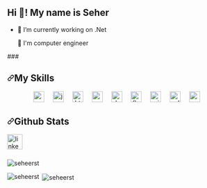 <h2 align="left">Hi 👋! My name is Seher</h2>
<ul dir="auto">
<li>
<p dir="auto">🔭 I’m currently working on .Net</p>
</li>
<p dir="auto">🌱 I'm computer engineer</p>
</li>
</ul>
###
<h2 tabindex="-1" dir="auto"><a id="user-content-my-skill-set" class="anchor" aria-hidden="true" tabindex="-1" href="#my-skill-set"><svg class="octicon octicon-link" viewBox="0 0 16 16" version="1.1" width="16" height="16" aria-hidden="true"><path d="m7.775 3.275 1.25-1.25a3.5 3.5 0 1 1 4.95 4.95l-2.5 2.5a3.5 3.5 0 0 1-4.95 0 .751.751 0 0 1 .018-1.042.751.751 0 0 1 1.042-.018 1.998 1.998 0 0 0 2.83 0l2.5-2.5a2.002 2.002 0 0 0-2.83-2.83l-1.25 1.25a.751.751 0 0 1-1.042-.018.751.751 0 0 1-.018-1.042Zm-4.69 9.64a1.998 1.998 0 0 0 2.83 0l1.25-1.25a.751.751 0 0 1 1.042.018.751.751 0 0 1 .018 1.042l-1.25 1.25a3.5 3.5 0 1 1-4.95-4.95l2.5-2.5a3.5 3.5 0 0 1 4.95 0 .751.751 0 0 1-.018 1.042.751.751 0 0 1-1.042.018 1.998 1.998 0 0 0-2.83 0l-2.5 2.5a1.998 1.998 0 0 0 0 2.83Z"></path></svg></a>My Skills</h2>
<div align="center">
  <img src="https://cdn.jsdelivr.net/gh/devicons/devicon/icons/csharp/csharp-original.svg" height="25" alt="csharp logo"  />
  <img width="12" />
  <img src="https://cdn.jsdelivr.net/gh/devicons/devicon/icons/javascript/javascript-original.svg" height="25" alt="javascript logo"  />
  <img width="12" />
  <img src="https://cdn.jsdelivr.net/gh/devicons/devicon/icons/html5/html5-original.svg" height="25" alt="html5 logo"  />
  <img width="12" />
  <img src="https://cdn.jsdelivr.net/gh/devicons/devicon/icons/css3/css3-original.svg" height="25" alt="css3 logo"  />
  <img width="12" />
  <img src="https://cdn.simpleicons.org/dart/0175C2" height="25" alt="dart logo"  />
  <img width="12" />
  <img src="https://cdn.simpleicons.org/flutter/02569B" height="25" alt="flutter logo"  />
  <img width="12" />
  <img src="https://cdn.simpleicons.org/microsoftsqlserver/CC2927" height="25" alt="microsoftsqlserver logo"  />
  <img width="12" />
  <img src="https://cdn.simpleicons.org/sqlite/003B57" height="25" alt="sqlite logo"  />
  <img width="12" />
  <img src="https://cdn.simpleicons.org/mysql/4479A1" height="25" alt="mysql logo"  />
</div>

###
<h2 tabindex="-1" dir="auto"><a id="user-content-github-stats" class="anchor" aria-hidden="true" tabindex="-1" href="#github-stats"><svg class="octicon octicon-link" viewBox="0 0 16 16" version="1.1" width="16" height="16" aria-hidden="true"><path d="m7.775 3.275 1.25-1.25a3.5 3.5 0 1 1 4.95 4.95l-2.5 2.5a3.5 3.5 0 0 1-4.95 0 .751.751 0 0 1 .018-1.042.751.751 0 0 1 1.042-.018 1.998 1.998 0 0 0 2.83 0l2.5-2.5a2.002 2.002 0 0 0-2.83-2.83l-1.25 1.25a.751.751 0 0 1-1.042-.018.751.751 0 0 1-.018-1.042Zm-4.69 9.64a1.998 1.998 0 0 0 2.83 0l1.25-1.25a.751.751 0 0 1 1.042.018.751.751 0 0 1 .018 1.042l-1.25 1.25a3.5 3.5 0 1 1-4.95-4.95l2.5-2.5a3.5 3.5 0 0 1 4.95 0 .751.751 0 0 1-.018 1.042.751.751 0 0 1-1.042.018 1.998 1.998 0 0 0-2.83 0l-2.5 2.5a1.998 1.998 0 0 0 0 2.83Z"></path></svg></a>Github Stats</h2>
<div align="left">
  <a href="linkedin.com/in/seher-selin-tosun-019a381ab" target="_blank">
    <img src="https://img.shields.io/static/v1?message=LinkedIn&logo=linkedin&label=&color=0077B5&logoColor=white&labelColor=&style=for-the-badge" height="35" alt="linkedin logo"  />
  </a>
</div>

###

<p><img align = "center" style= "margin = auto" src = "https://github-readme-streak-stats.herokuapp.com/?user=seheerst&" alt = "seheerst" /></p>
<p><img align = "left" src = "https://github-readme-stats.vercel.app/api/top-langs?username=seheerst&show_icons=true&locale=en&layout=compact" alt = "seheerst" /> </p>
<p> <img align = "center" src = "https://github-readme-stats.vercel.app/api?username=seheerst&show_icons=true&locale=en" alt = "seheerst" /> </p>


